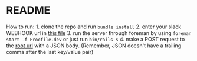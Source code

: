 # README

How to run:
    1. clone the repo and run `bundle install`
    2. enter your slack WEBHOOK url in [this file](./config/initializers/slack_notifier.rb)
    3. run the server through foreman by using `foreman start -f Procfile.dev` or just run `bin/rails s`
    4. make a POST request to the [root url]("/) with a JSON body. (Remember, JSON doesn't have a trailing comma after the last key/value pair)
